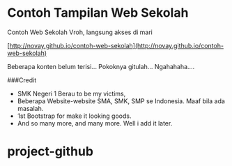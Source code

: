 Contoh Tampilan Web Sekolah
===========================

Contoh Web Sekolah Vroh, langsung akses di mari

[http://novay.github.io/contoh-web-sekolah](http://novay.github.io/contoh-web-sekolah)

Beberapa konten belum terisi... Pokoknya gitulah... Ngahahaha....


###Credit

- SMK Negeri 1 Berau to be my victims,
- Beberapa Website-website SMA, SMK, SMP se Indonesia. Maaf bila ada masalah.
- 1st Bootstrap for make it looking goods.
- And so many more, and many more. Well i add it later.
# project-github
